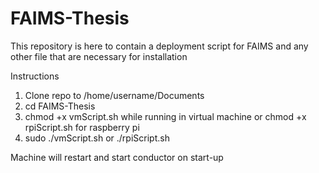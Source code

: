 # FAIMS-Thesis
This repository is here to contain a deployment script for FAIMS and any other file that are necessary for installation

Instructions
1. Clone repo to /home/username/Documents
2. cd FAIMS-Thesis
3. chmod +x vmScript.sh while running in virtual machine or chmod +x rpiScript.sh for raspberry pi
5. sudo ./vmScript.sh or ./rpiScript.sh

Machine will restart and start conductor on start-up
